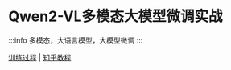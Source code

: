 # Qwen2-VL多模态大模型微调实战

:::info
多模态，大语言模型，大模型微调
:::

[训练过程](https://swanlab.cn/@ZeyiLin/Qwen2-VL-finetune/runs/pkgest5xhdn3ukpdy6kv5/chart) | [知乎教程](https://zhuanlan.zhihu.com/p/7144893529)